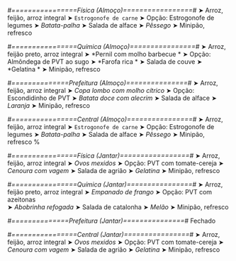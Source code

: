 
*#================Física (Almoço)=================#*
➤ Arroz, feijão, arroz integral
➤ `Estrogonofe de carne`
➤ Opção: Estrogonofe de legumes
➤ *Batata-palha*
➤ Salada de alface
➤ *Pêssego*
➤ Minipão, refresco

*#================Química (Almoço)================#*
➤ Arroz, feijão preto, arroz integral
➤ *Pernil com molho barbecue *
➤ Opção: Almôndega de PVT ao sugo
➤ *Farofa rica *
➤ Salada de couve 
➤ *Gelatina *
➤ Minipão, refresco

*#==============Prefeitura (Almoço)===============#*
➤ Arroz, feijão, arroz integral
➤ *Copa lombo com molho cítrico*
➤ Opção: Escondidinho de PVT
➤ *Batata doce com alecrim*
➤ Salada de alface
➤ *Laranja*
➤ Minipão, refresco

*#================Central (Almoço)================#*
➤ Arroz, feijão, arroz integral
➤ `Estrogonofe de carne`
➤ Opção: Estrogonofe de legumes
➤ *Batata-palha*
➤ Salada de alface
➤ *Pêssego*
➤ Minipão, refresco
%

*#================Física (Jantar)=================#*
➤ Arroz, feijão, arroz integral
➤ *Ovos mexidos*
➤ Opção: PVT com tomate-cereja
➤ *Cenoura com vagem*
➤ Salada de agrião
➤ *Gelatina*
➤ Minipão, refresco

*#================Química (Jantar)================#*
➤ Arroz, feijão preto, arroz integral
➤ *Empanado de frango*
➤ Opção: PVT com azeitonas   
➤ *Abobrinha refogada*
➤ Salada de catalonha
➤ *Melão*
➤ Minipão, refresco

*#==============Prefeitura (Jantar)===============#*
Fechado

*#================Central (Jantar)================#*
➤ Arroz, feijão, arroz integral
➤ *Ovos mexidos*
➤ Opção: PVT com tomate-cereja
➤ *Cenoura com vagem*
➤ Salada de agrião
➤ *Gelatina*
➤ Minipão, refresco
